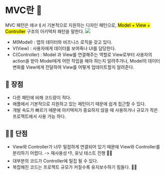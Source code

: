 # MVC란 🤔
MVC 패턴은 애ㄹㅔ서 기본적으로 지원하는 디자인 패턴으로, <mark>Model + View + Controller</mark> 구조의 아키텍처 패턴을 말한다.
<img  src = "https://img1.daumcdn.net/thumb/R1280x0/?scode=mtistory2&fname=https%3A%2F%2Fblog.kakaocdn.net%2Fdn%2FqU4Qr%2FbtqCRyNPNrF%2FN5pTultgaN2g5wb9n34jKK%2Fimg.png"/>

- M(Model) : 앱의 데이터와 비즈니스 로직을 갖고 있다.
- V(View) : 사용자에게 데이터를 보여죽나 UI를 담당한다.
- C(Controller) : Model 과 View를 연결해주는 역할로 View로부터 사용자의 action을 받아 Model에게 어떤 작업을 해야 하는지 알려주거나, Model의 데이터 변화를 View에게 전달하여 View를 어떻게 업데이트할지 알려준다.

## 🤤 장점
- 다른 패턴에 비해 코드량이 적다.
- 애플에서 기본적으로 지원하고 있는 패턴이기 때문에 쉽게 접근할 수 있다.
- 개발 속도가 빠르기 때문에 아키텍처가 중요하지 않을 때 사용하거나 규모가 작은 프로젝트에서 사용 가능 하다.

## 😵‍💫 단점
- View와 Controller가 너무 밀접하게 연결되어 있기 때문에 View와 Controller를 분리하기 어렵다. -> 재사용성 👎, 유닛 테스트 진행 😮‍💨
- 대부분의 코드가 Controller에 밀집 될 수 있다.
- 복잡해진 코드는 프로젝트 규모가 커질수록 유지보수하기 힘들다. 😵‍💫


